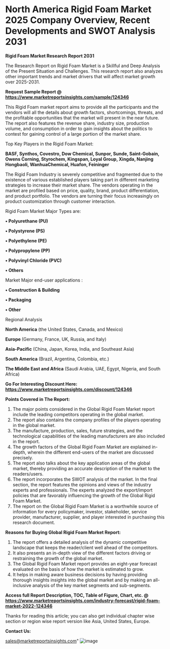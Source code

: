 # North America Rigid Foam Market 2025 Company Overview, Recent Developments and SWOT Analysis 2031

<strong>Rigid Foam Market Research Report 2031</strong>

The Research Report on Rigid Foam Market is a Skillful and Deep Analysis of the Present Situation and Challenges. This research report also analyzes other important trends and market drivers that will affect market growth over 2025-2031.

<strong>Request Sample Report @ <a href=https://www.marketreportsinsights.com/sample/124346>https://www.marketreportsinsights.com/sample/124346</a></strong>

This Rigid Foam market report aims to provide all the participants and the vendors will all the details about growth factors, shortcomings, threats, and the profitable opportunities that the market will present in the near future. The report also features the revenue share, industry size, production volume, and consumption in order to gain insights about the politics to contest for gaining control of a large portion of the market share.

Top Key Players in the Rigid Foam Market:

<strong>BASF, Synthos, Covestro, Dow Chemical, Sunpor, Sunde, Saint-Gobain, Owens Corning, Styrochem, Kingspan, Loyal Group, Xingda, Nanjing Hongbaoli, WanhuaChemical, Huafon, Feininger</strong>

The Rigid Foam Industry is severely competitive and fragmented due to the existence of various established players taking part in different marketing strategies to increase their market share. The vendors operating in the market are profiled based on price, quality, brand, product differentiation, and product portfolio. The vendors are turning their focus increasingly on product customization through customer interaction.

Rigid Foam Market Major Types are:

<strong>• Polyurethane (PU)

• Polystyrene (PS)

• Polyethylene (PE)

• Polypropylene (PP)

• Polyvinyl Chloride (PVC)

• Others</strong>

Market Major end-user applications :

<strong>• Construction & Building

• Packaging

• Other</strong>

Regional Analysis

</u><strong><b>North America</b></strong> (the United States, Canada, and Mexico)

<strong><b>Europe </b></strong>(Germany, France, UK, Russia, and Italy)

<strong><b>Asia-Pacific</b></strong> (China, Japan, Korea, India, and Southeast Asia)

<strong><b>South America</b></strong> (Brazil, Argentina, Colombia, etc.)

<strong><b>The Middle East and Africa</b></strong> (Saudi Arabia, UAE, Egypt, Nigeria, and South Africa)

<strong>Go For Interesting Discount Here: <a href=https://www.marketreportsinsights.com/discount/124346>https://www.marketreportsinsights.com/discount/124346</a></strong>

<strong>Points Covered in The Report:</strong>
<ol>
  <li>The major points considered in the Global Rigid Foam Market report include the leading competitors operating in the global market.</li>
  <li>The report also contains the company profiles of the players operating in the global market.</li>
  <li>The manufacture, production, sales, future strategies, and the technological capabilities of the leading manufacturers are also included in the report.</li>
  <li>The growth factors of the Global Rigid Foam Market are explained in-depth, wherein the different end-users of the market are discussed precisely.</li>
  <li>The report also talks about the key application areas of the global market, thereby providing an accurate description of the market to the readers/users.</li>
  <li>The report incorporates the SWOT analysis of the market. In the final section, the report features the opinions and views of the industry experts and professionals. The experts analyzed the export/import policies that are favorably influencing the growth of the Global Rigid Foam Market.</li>
  <li>The report on the Global Rigid Foam Market is a worthwhile source of information for every policymaker, investor, stakeholder, service provider, manufacturer, supplier, and player interested in purchasing this research document.</li>
</ol>
<strong>Reasons for Buying Global Rigid Foam Market Report:</strong>

<ol>
  <li>The report offers a detailed analysis of the dynamic competitive landscape that keeps the reader/client well ahead of the competitors.</li>
  <li>It also presents an in-depth view of the different factors driving or restraining the growth of the global market.</li>
  <li>The Global Rigid Foam Market report provides an eight-year forecast evaluated on the basis of how the market is estimated to grow.</li>
  <li>It helps in making aware business decisions by having providing thorough insights insights into the global market and by making an all-inclusive analysis of the key market segments and sub-segments.</li>
</ol>
<strong>Access full Report Description, TOC, Table of Figure, Chart, etc. @ <a href=https://www.marketreportsinsights.com/industry-forecast/rigid-foam-market-2022-124346>https://www.marketreportsinsights.com/industry-forecast/rigid-foam-market-2022-124346</a></strong>


Thanks for reading this article; you can also get individual chapter wise section or region wise report version like Asia, United States, Europe.

<strong>Contact Us:</strong>

sales@marketreportsinsights.com"
![image](https://github.com/user-attachments/assets/fdf4da9d-fb88-4d35-bfd4-4e17256d4271)
